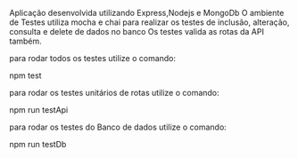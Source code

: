 Aplicação desenvolvida utilizando Express,Nodejs e MongoDb
O ambiente de Testes utiliza mocha e chai para realizar os testes de inclusão, alteração, consulta e delete de dados no banco
Os testes valida as rotas da API também.

para rodar todos os testes utilize o comando:

npm test

para rodar os testes unitários de rotas utilize o comando:

npm run testApi

para rodar os testes do Banco de dados utilize o comando:

npm run testDb